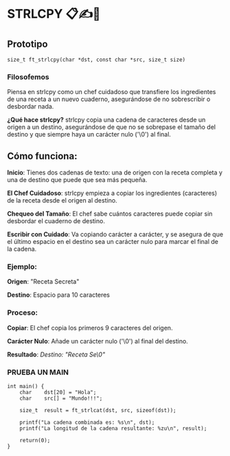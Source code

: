 # STRLCPY 📋✍️🍴
## Prototipo
``` size_t ft_strlcpy(char *dst, const char *src, size_t size) ```

### Filosofemos
Piensa en strlcpy como un chef cuidadoso que transfiere los ingredientes de una receta a un nuevo cuaderno, asegurándose de no sobrescribir o desbordar nada.

**¿Qué hace strlcpy?**
strlcpy copia una cadena de caracteres desde un origen a un destino, asegurándose de que no se sobrepase el tamaño del destino y que siempre haya un carácter nulo ('\0') al final.

## Cómo funciona:
**Inicio**: Tienes dos cadenas de texto: una de origen con la receta completa y una de destino que puede que sea más pequeña.

**El Chef Cuidadoso**: strlcpy empieza a copiar los ingredientes (caracteres) de la receta desde el origen al destino.

**Chequeo del Tamaño**: El chef sabe cuántos caracteres puede copiar sin desbordar el cuaderno de destino.

**Escribir con Cuidado**: Va copiando carácter a carácter, y se asegura de que el último espacio en el destino sea un carácter nulo para marcar el final de la cadena.

### Ejemplo:
**Origen**: "Receta Secreta"

**Destino**: Espacio para 10 caracteres

### Proceso:
**Copiar**: El chef copia los primeros 9 caracteres del origen.

**Carácter Nulo**: Añade un carácter nulo ('\0') al final del destino.

**Resultado**:
*Destino: "Receta Se\0"*

### PRUEBA UN MAIN
```
int main() {
	char	dst[20] = "Hola";
	char	src[] = "Mundo!!!";

	size_t	result = ft_strlcat(dst, src, sizeof(dst));

	printf("La cadena combinada es: %s\n", dst);
	printf("La longitud de la cadena resultante: %zu\n", result);

	return(0);
}
```
